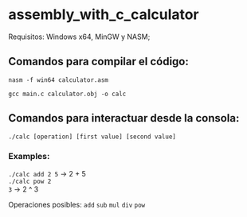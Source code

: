 # assembly_with_c_calculator

Requisitos: Windows x64, MinGW y NASM;

## Comandos para compilar el código:
   
  <code>nasm -f win64 calculator.asm</code>
  
  <code>gcc main.c calculator.obj -o calc</code>

  
##  Comandos para interactuar desde la consola:
  
 <code>./calc [operation] [first value] [second value] </code>

### Examples:
  <code>./calc add 2 5</code>  -> 2 + 5 <br/>
  <code>./calc pow 2 3</code>  -> 2 ^ 3
  
Operaciones posibles:
  <code>add</code>
  <code>sub</code>
  <code>mul</code>
  <code>div</code>
  <code>pow</code>
